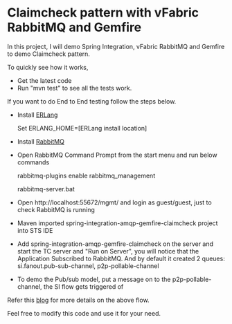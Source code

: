 Claimcheck pattern with vFabric RabbitMQ and Gemfire
====================================================

In this project, I will demo Spring Integration, vFabric RabbitMQ and Gemfire to demo Claimcheck pattern. 

To quickly see how it works,

* Get the latest code
* Run "mvn test" to see all the tests work. 

If you want to do End to End testing follow the steps below.
* Install [ERLang](http://www.erlang.org/download/otp_win32_R15B02.exe)

	Set ERLANG_HOME=[ERLang install location]

* Install [RabbitMQ](http://www.rabbitmq.com/releases/rabbitmq-server/v2.8.7/rabbitmq-server-2.8.7.exe) 
* Open RabbitMQ Command Prompt from the start menu and run below commands

	rabbitmq-plugins enable rabbitmq_management

	rabbitmq-server.bat

* Open http://localhost:55672/mgmt/ and login as guest/guest, just to check RabbitMQ is running
* Maven imported spring-integration-amqp-gemfire-claimcheck project into STS IDE 
* Add spring-integration-amqp-gemfire-claimcheck on the server and start the TC server and "Run on Server", you will notice that the Application Subscribed to RabbitMQ. And by default it created 2 queues: si.fanout.pub-sub-channel, p2p-pollable-channel
* To demo the Pub/sub model, put a message on to the p2p-pollable-channel, the SI flow gets triggered of

Refer this [blog](http://krishnasblog.com/2012/10/23/claimcheck-pattern-with-vfabric-rabbitmq-and-gemfire/) for more details on the above flow.

Feel free to modify this code and use it for your need. 
